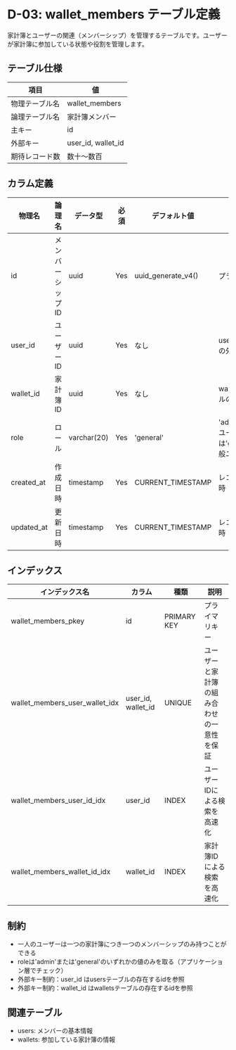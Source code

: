 # D-03: wallet_members テーブル定義

家計簿とユーザーの関連（メンバーシップ）を管理するテーブルです。ユーザーが家計簿に参加している状態や役割を管理します。

## テーブル仕様

| 項目           | 値                 |
| -------------- | ------------------ |
| 物理テーブル名 | wallet_members     |
| 論理テーブル名 | 家計簿メンバー     |
| 主キー         | id                 |
| 外部キー       | user_id, wallet_id |
| 期待レコード数 | 数十〜数百         |

## カラム定義

| 物理名     | 論理名           | データ型    | 必須 | デフォルト値       | 説明                                                   |
| ---------- | ---------------- | ----------- | ---- | ------------------ | ------------------------------------------------------ |
| id         | メンバーシップID | uuid        | Yes  | uuid_generate_v4() | プライマリキー                                         |
| user_id    | ユーザーID       | uuid        | Yes  | なし               | usersテーブルの外部キー                                |
| wallet_id  | 家計簿ID         | uuid        | Yes  | なし               | walletsテーブルの外部キー                              |
| role       | ロール           | varchar(20) | Yes  | 'general'          | 'admin'（管理ユーザー）または'general'（一般ユーザー） |
| created_at | 作成日時         | timestamp   | Yes  | CURRENT_TIMESTAMP  | レコード作成日時                                       |
| updated_at | 更新日時         | timestamp   | Yes  | CURRENT_TIMESTAMP  | レコード更新日時                                       |

## インデックス

| インデックス名                 | カラム             | 種類        | 説明                                       |
| ------------------------------ | ------------------ | ----------- | ------------------------------------------ |
| wallet_members_pkey            | id                 | PRIMARY KEY | プライマリキー                             |
| wallet_members_user_wallet_idx | user_id, wallet_id | UNIQUE      | ユーザーと家計簿の組み合わせの一意性を保証 |
| wallet_members_user_id_idx     | user_id            | INDEX       | ユーザーIDによる検索を高速化               |
| wallet_members_wallet_id_idx   | wallet_id          | INDEX       | 家計簿IDによる検索を高速化                 |

## 制約

- 一人のユーザーは一つの家計簿につき一つのメンバーシップのみ持つことができる
- roleは'admin'または'general'のいずれかの値のみを取る（アプリケーション層でチェック）
- 外部キー制約：user_id はusersテーブルの存在するidを参照
- 外部キー制約：wallet_id はwalletsテーブルの存在するidを参照

## 関連テーブル

- users: メンバーの基本情報
- wallets: 参加している家計簿の情報
